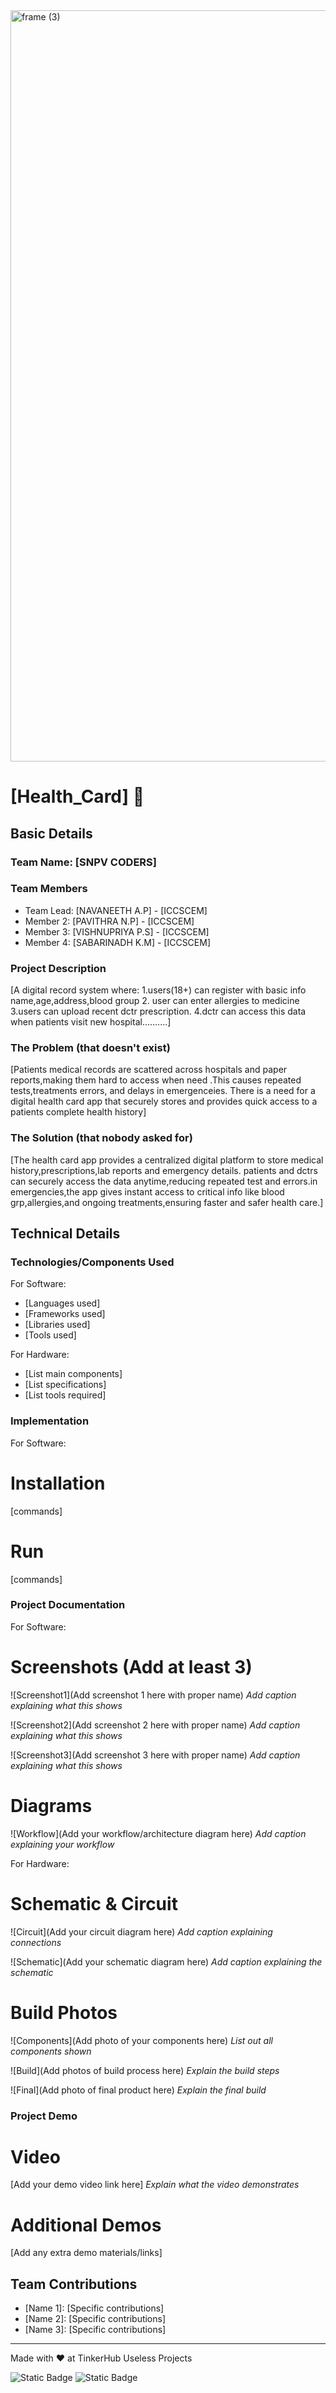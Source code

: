 <img width="3188" height="1202" alt="frame (3)" src="https://github.com/user-attachments/assets/517ad8e9-ad22-457d-9538-a9e62d137cd7" />


# [Health_Card] 🎯


## Basic Details
### Team Name: [SNPV CODERS]


### Team Members
- Team Lead: [NAVANEETH A.P] - [ICCSCEM]
- Member 2: [PAVITHRA N.P] - [ICCSCEM]
- Member 3: [VISHNUPRIYA P.S] - [ICCSCEM]
- Member 4: [SABARINADH K.M] - [ICCSCEM]

### Project Description
[A digital record system where:
1.users(18+) can register with basic info name,age,address,blood group
2. user can enter allergies to medicine
3.users can upload recent dctr prescription.
4.dctr can access this data when patients visit new hospital..........]

### The Problem (that doesn't exist)
[Patients medical records are scattered across hospitals and paper reports,making them hard to access when need .This causes repeated tests,treatments errors, and delays in emergenceies. There is a need for a digital health card app that securely stores and provides quick access to a patients complete health history]

### The Solution (that nobody asked for)
[The health card app provides a centralized digital platform to store medical history,prescriptions,lab reports and emergency details. patients and dctrs can securely access the data anytime,reducing repeated test and errors.in emergencies,the app gives instant access to critical info like blood grp,allergies,and ongoing treatments,ensuring faster and safer health care.]

## Technical Details
### Technologies/Components Used
For Software:
- [Languages used]
- [Frameworks used]
- [Libraries used]
- [Tools used]

For Hardware:
- [List main components]
- [List specifications]
- [List tools required]

### Implementation
For Software:
# Installation
[commands]

# Run
[commands]

### Project Documentation
For Software:

# Screenshots (Add at least 3)
![Screenshot1](Add screenshot 1 here with proper name)
*Add caption explaining what this shows*

![Screenshot2](Add screenshot 2 here with proper name)
*Add caption explaining what this shows*

![Screenshot3](Add screenshot 3 here with proper name)
*Add caption explaining what this shows*

# Diagrams
![Workflow](Add your workflow/architecture diagram here)
*Add caption explaining your workflow*

For Hardware:

# Schematic & Circuit
![Circuit](Add your circuit diagram here)
*Add caption explaining connections*

![Schematic](Add your schematic diagram here)
*Add caption explaining the schematic*

# Build Photos
![Components](Add photo of your components here)
*List out all components shown*

![Build](Add photos of build process here)
*Explain the build steps*

![Final](Add photo of final product here)
*Explain the final build*

### Project Demo
# Video
[Add your demo video link here]
*Explain what the video demonstrates*

# Additional Demos
[Add any extra demo materials/links]

## Team Contributions
- [Name 1]: [Specific contributions]
- [Name 2]: [Specific contributions]
- [Name 3]: [Specific contributions]

---
Made with ❤️ at TinkerHub Useless Projects 

![Static Badge](https://img.shields.io/badge/TinkerHub-24?color=%23000000&link=https%3A%2F%2Fwww.tinkerhub.org%2F)
![Static Badge](https://img.shields.io/badge/UselessProjects--25-25?link=https%3A%2F%2Fwww.tinkerhub.org%2Fevents%2FQ2Q1TQKX6Q%2FUseless%2520Projects)



